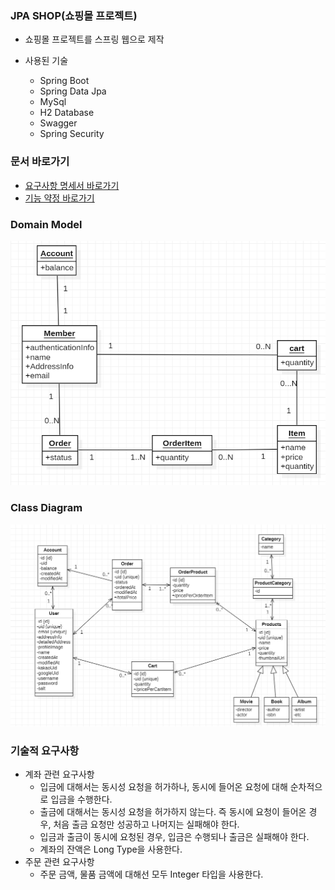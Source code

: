 ### JPA SHOP(쇼핑몰 프로젝트)

- 쇼핑몰 프로젝트를 스프링 웹으로 제작


- 사용된 기술 
  - Spring Boot
  - Spring Data Jpa
  - MySql
  - H2 Database
  - Swagger
  - Spring Security

### 문서 바로가기

- [요구사항 명세서 바로가기](https://github.com/minturtle/jpa-shop/blob/master/docs/SYSTEM_REQUIREMENTS.md)
- [기능 약정 바로가기](https://github.com/minturtle/jpa-shop/blob/master/docs/OPERATION_CONTRACT.md)

### Domain Model
![Domain Model](docs/domain_model.png)


### Class Diagram
![Class Diagram](docs/class_diagram.png)


### 기술적 요구사항

- 계좌 관련 요구사항
  - 입금에 대해서는 동시성 요청을 허가하나, 동시에 들어온 요청에 대해 순차적으로 입금을 수행한다.
  - 출금에 대해서는 동시성 요청을 허가하지 않는다. 즉 동시에 요청이 들어온 경우, 처음 출금 요청만 성공하고 나머지는 실패해야 한다.
  - 입금과 출금이 동시에 요청된 경우, 입금은 수행되나 출금은 실패해야 한다.
  - 계좌의 잔액은 Long Type을 사용한다.
- 주문 관련 요구사항
  - 주문 금액, 물품 금액에 대해선 모두 Integer 타입을 사용한다.